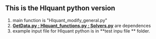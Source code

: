 ## This is the HIquant python version

1. main function is "HIquant_modify_general.py"
2. **<u>GetData.py ; HIquant_functions.py ; Solvers.py</u>** are dependences 
3. example input file for HIquant python is in **test inpu file ** folder.